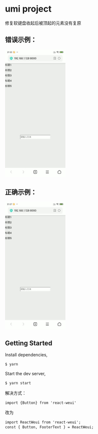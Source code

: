 # umi project

修复软键盘收起后被顶起的元素没有复原

## 错误示例：  
<img width="200px" src="./images/修复前.gif" />


## 正确示例：  
<img width="200px" src="./images/修复后.gif" />

## Getting Started

Install dependencies,

```bash
$ yarn
```

Start the dev server,

```bash
$ yarn start
```

解决方式：

```
import {Button} from 'react-weui'
```
改为
```
import ReactWeui from 'react-weui';
const { Button, FooterText } = ReactWeui;
```
